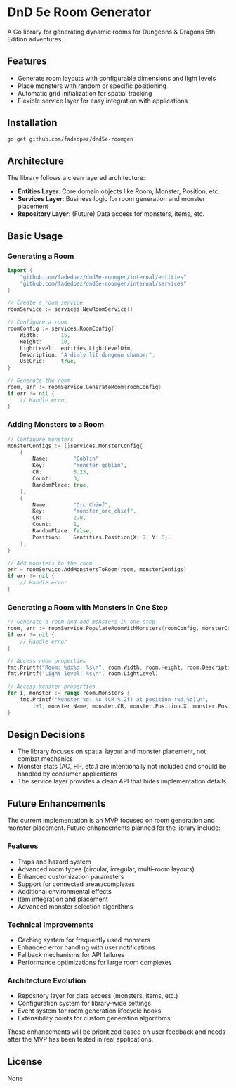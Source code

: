 # DnD 5e Room Generator

A Go library for generating dynamic rooms for Dungeons & Dragons 5th Edition adventures.

## Features

- Generate room layouts with configurable dimensions and light levels
- Place monsters with random or specific positioning
- Automatic grid initialization for spatial tracking
- Flexible service layer for easy integration with applications

## Installation

```bash
go get github.com/fadedpez/dnd5e-roomgen
```

## Architecture

The library follows a clean layered architecture:

- **Entities Layer**: Core domain objects like Room, Monster, Position, etc.
- **Services Layer**: Business logic for room generation and monster placement
- **Repository Layer**: (Future) Data access for monsters, items, etc.

## Basic Usage

### Generating a Room

```go
import (
    "github.com/fadedpez/dnd5e-roomgen/internal/entities"
    "github.com/fadedpez/dnd5e-roomgen/internal/services"
)

// Create a room service
roomService := services.NewRoomService()

// Configure a room
roomConfig := services.RoomConfig{
    Width:       15,
    Height:      10,
    LightLevel:  entities.LightLevelDim,
    Description: "A dimly lit dungeon chamber",
    UseGrid:     true,
}

// Generate the room
room, err := roomService.GenerateRoom(roomConfig)
if err != nil {
    // Handle error
}
```

### Adding Monsters to a Room

```go
// Configure monsters
monsterConfigs := []services.MonsterConfig{
    {
        Name:        "Goblin",
        Key:         "monster_goblin",
        CR:          0.25,
        Count:       3,
        RandomPlace: true,
    },
    {
        Name:        "Orc Chief",
        Key:         "monster_orc_chief",
        CR:          2.0,
        Count:       1,
        RandomPlace: false,
        Position:    &entities.Position{X: 7, Y: 5},
    },
}

// Add monsters to the room
err = roomService.AddMonstersToRoom(room, monsterConfigs)
if err != nil {
    // Handle error
}
```

### Generating a Room with Monsters in One Step

```go
// Generate a room and add monsters in one step
room, err := roomService.PopulateRoomWithMonsters(roomConfig, monsterConfigs)
if err != nil {
    // Handle error
}

// Access room properties
fmt.Printf("Room: %dx%d, %s\n", room.Width, room.Height, room.Description)
fmt.Printf("Light level: %s\n", room.LightLevel)

// Access monster properties
for i, monster := range room.Monsters {
    fmt.Printf("Monster %d: %s (CR %.2f) at position (%d,%d)\n",
        i+1, monster.Name, monster.CR, monster.Position.X, monster.Position.Y)
}
```

## Design Decisions

- The library focuses on spatial layout and monster placement, not combat mechanics
- Monster stats (AC, HP, etc.) are intentionally not included and should be handled by consumer applications
- The service layer provides a clean API that hides implementation details

## Future Enhancements

The current implementation is an MVP focused on room generation and monster placement. Future enhancements planned for the library include:

### Features
- Traps and hazard system
- Advanced room types (circular, irregular, multi-room layouts)
- Enhanced customization parameters
- Support for connected areas/complexes
- Additional environmental effects
- Item integration and placement
- Advanced monster selection algorithms

### Technical Improvements
- Caching system for frequently used monsters
- Enhanced error handling with user notifications
- Fallback mechanisms for API failures
- Performance optimizations for large room complexes

### Architecture Evolution
- Repository layer for data access (monsters, items, etc.)
- Configuration system for library-wide settings
- Event system for room generation lifecycle hooks
- Extensibility points for custom generation algorithms

These enhancements will be prioritized based on user feedback and needs after the MVP has been tested in real applications.

## License

None
